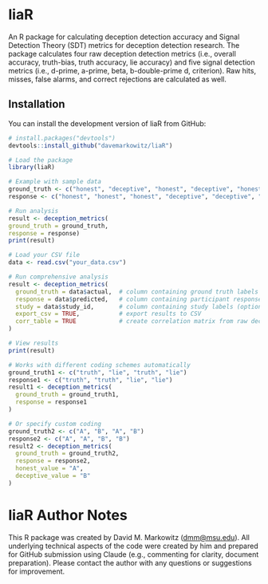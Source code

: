 # liaR

An R package for calculating deception detection accuracy and Signal Detection Theory (SDT) metrics for deception detection research. The package calculates four raw deception detection metrics (i.e., overall accuracy, truth-bias, truth accuracy, lie accuracy) and five signal detection metrics (i.e., d-prime, a-prime, beta, b-double-prime d, criterion). Raw hits, misses, false alarms, and correct rejections are calculated as well.

## Installation

You can install the development version of liaR from GitHub:

```r
# install.packages("devtools")
devtools::install_github("davemarkowitz/liaR")

```
```r
# Load the package
library(liaR)

# Example with sample data
ground_truth <- c("honest", "deceptive", "honest", "deceptive", "honest", "deceptive")
response <- c("honest", "honest", "honest", "deceptive", "deceptive", "deceptive")

# Run analysis
result <- deception_metrics(
ground_truth = ground_truth,
response = response)
print(result)
```
```r
# Load your CSV file
data <- read.csv("your_data.csv")

# Run comprehensive analysis
result <- deception_metrics(
  ground_truth = data$actual,  # column containing ground truth labels
  response = data$predicted,   # column containing participant responses  
  study = data$study_id,       # column containing study labels (optional)
  export_csv = TRUE,           # export results to CSV
  corr_table = TRUE            # create correlation matrix from raw deception detection and SDT metrics
)
```
```r
# View results
print(result)

# Works with different coding schemes automatically
ground_truth1 <- c("truth", "lie", "truth", "lie")
response1 <- c("truth", "truth", "lie", "lie")
result1 <- deception_metrics(
  ground_truth = ground_truth1,
  response = response1
)

# Or specify custom coding
ground_truth2 <- c("A", "B", "A", "B")  
response2 <- c("A", "A", "B", "B")
result2 <- deception_metrics(
  ground_truth = ground_truth2,
  response = response2, 
  honest_value = "A", 
  deceptive_value = "B"
)
```
# liaR Author Notes

This R package was created by David M. Markowitz (dmm@msu.edu). All underlying technical aspects of the code were created by him and prepared for GitHub submission using Claude (e.g., commenting for clarity, document preparation). Please contact the author with any questions or suggestions for improvement.
